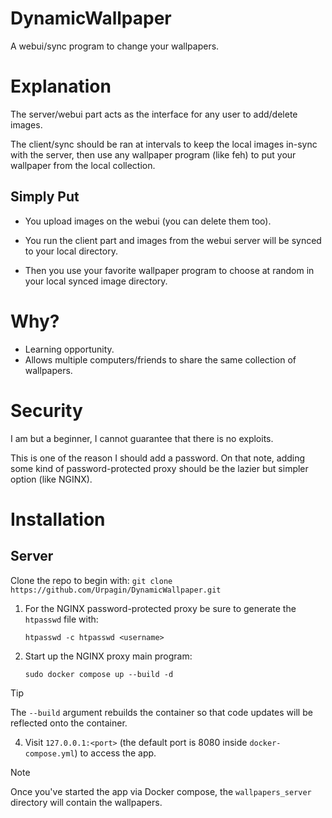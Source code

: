 # DynamicWallpaper
A webui/sync program to change your wallpapers.

# Explanation

The server/webui part acts as the interface for any user to add/delete images.

The client/sync should be ran at intervals to keep the local images in-sync with the server, then use any wallpaper program (like feh) to put your wallpaper from the local collection.

## Simply Put

- You upload images on the webui (you can delete them too).

- You run the client part and images from the webui server will be synced to your local directory.

- Then you use your favorite wallpaper program to choose at random in your local synced image directory.

# Why?

- Learning opportunity.
- Allows multiple computers/friends to share the same collection of wallpapers.

# Security
I am but a beginner, I cannot guarantee that there is no exploits.

This is one of the reason I should add a password. On that note, adding some kind of password-protected proxy should be the lazier but simpler option (like NGINX).

# Installation

## Server

Clone the repo to begin with: `git clone https://github.com/Urpagin/DynamicWallpaper.git`

1. For the NGINX password-protected proxy be sure to generate the `htpasswd` file with:

    `htpasswd -c htpasswd <username>`

3. Start up the NGINX proxy main program:

    `sudo docker compose up --build -d`
> [!TIP]  
> The `--build` argument rebuilds the container so that code updates will be reflected onto the container.

4. Visit `127.0.0.1:<port>` (the default port is 8080 inside `docker-compose.yml`) to access the app.

> [!NOTE]  
> Once you've started the app via Docker compose, the `wallpapers_server` directory will contain the wallpapers.

